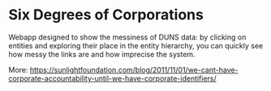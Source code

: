 # Six Degrees of Corporations

Webapp designed to show the messiness of DUNS data: by clicking on entities and exploring their place in the entity hierarchy, you can quickly see how messy the links are and how imprecise the system.

More: https://sunlightfoundation.com/blog/2011/11/01/we-cant-have-corporate-accountability-until-we-have-corporate-identifiers/
